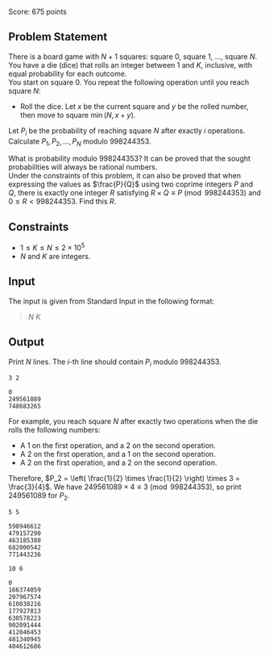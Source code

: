 Score: $675$ points

## Problem Statement

There is a board game with $N+1$ squares: square $0$, square $1$, $\dots$, square $N$.<br>
You have a die (dice) that rolls an integer between $1$ and $K$, inclusive, with equal probability for each outcome.<br>
You start on square $0$. You repeat the following operation until you reach square $N$:

- Roll the dice. Let $x$ be the current square and $y$ be the rolled number, then move to square $\min(N, x + y)$.

Let $P_i$ be the probability of reaching square $N$ after exactly $i$ operations. Calculate $P_1, P_2, \dots, P_N$ modulo $998244353$.

What is probability modulo $998244353$?
It can be proved that the sought probabilities will always be rational numbers.  
Under the constraints of this problem, it can also be proved that when expressing the values as $\frac{P}{Q}$ using two coprime integers $P$ and $Q$, there is exactly one integer $R$ satisfying $R \times Q \equiv P\pmod{998244353}$ and $0 \leq R < 998244353$. Find this $R$.

## Constraints

- $1 \leq K \leq N \leq 2 \times 10^5$
- $N$ and $K$ are integers.

## Input

The input is given from Standard Input in the following format:

> $N$ $K$

## Output

Print $N$ lines. The $i$-th line should contain $P_i$ modulo $998244353$.

```input1
3 2
```

```output1
0
249561089
748683265
```

For example, you reach square $N$ after exactly two operations when the die rolls the following numbers:

- A $1$ on the first operation, and a $2$ on the second operation.
- A $2$ on the first operation, and a $1$ on the second operation.
- A $2$ on the first operation, and a $2$ on the second operation.

Therefore, $P_2 = \left( \frac{1}{2} \times \frac{1}{2} \right) \times 3 = \frac{3}{4}$. We have $249561089 \times 4 \equiv 3 \pmod{998244353}$, so print $249561089$ for $P_2$.

```input2
5 5
```

```output2
598946612
479157290
463185380
682000542
771443236
```

```input3
10 6
```

```output3
0
166374059
207967574
610038216
177927813
630578223
902091444
412046453
481340945
404612686
```